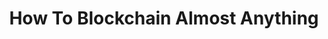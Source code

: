 ---
layout: page
title: How To Blockchain Almost Anything
permalink: /blockchain/
status: published
---